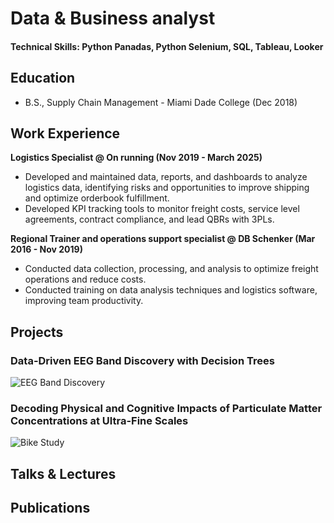 # Data & Business analyst

#### Technical Skills: Python Panadas, Python Selenium, SQL, Tableau, Looker

## Education        		
- B.S., Supply Chain Management - Miami Dade College (Dec 2018)

## Work Experience
**Logistics Specialist @ On running (Nov 2019 - March 2025)**
- Developed and maintained data, reports, and dashboards to analyze logistics data, identifying risks and opportunities to improve shipping and optimize orderbook fulfillment.
- Developed KPI tracking tools to monitor freight costs, service level agreements, contract compliance, and lead QBRs with 3PLs.


**Regional Trainer and operations support specialist @ DB Schenker (Mar 2016 - Nov 2019)**
- Conducted data collection, processing, and analysis  to optimize freight operations and reduce costs.
- Conducted training on data analysis techniques and logistics software, improving team productivity.


## Projects
### Data-Driven EEG Band Discovery with Decision Trees


![EEG Band Discovery](/assets/img/eeg_band_discovery.jpeg)

### Decoding Physical and Cognitive Impacts of Particulate Matter Concentrations at Ultra-Fine Scales


![Bike Study](main/bike_study.jpeg)

## Talks & Lectures


## Publications
